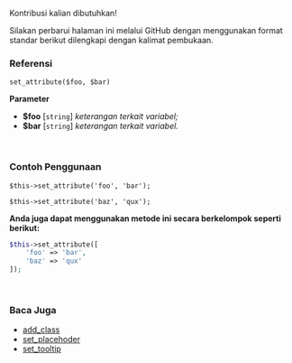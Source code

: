 Kontribusi kalian dibutuhkan!

Silakan perbarui halaman ini melalui GitHub dengan menggunakan format standar berikut dilengkapi dengan kalimat pembukaan.

### Referensi
`set_attribute($foo, $bar)`

**Parameter**
* **$foo** [`string`] *keterangan terkait variabel;*
* **$bar** [`string`] *keterangan terkait variabel.*

&nbsp;

### Contoh Penggunaan
`$this->set_attribute('foo', 'bar');`

`$this->set_attribute('baz', 'qux');`

**Anda juga dapat menggunakan metode ini secara berkelompok seperti berikut:**
```php
$this->set_attribute([
    'foo' => 'bar',
    'baz' => 'qux'
]);
```

&nbsp;

### Baca Juga
* [add_class](./add_class)
* [set_placehoder](./set_placehoder)
* [set_tooltip](./set_tooltip)
